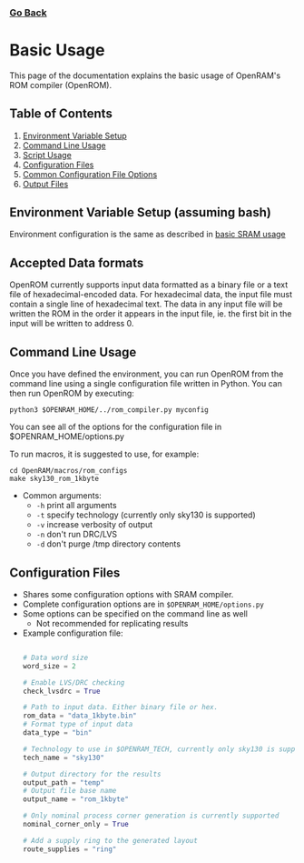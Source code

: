 
### [Go Back](./index.md#table-of-contents)

# Basic Usage
This page of the documentation explains the basic usage of OpenRAM's ROM compiler (OpenROM).



## Table of Contents
1. [Environment Variable Setup](#environment-variable-setup-assuming-bash)
1. [Command Line Usage](#command-line-usage)
1. [Script Usage](#script-usage)
1. [Configuration Files](#configuration-files)
1. [Common Configuration File Options](#common-configuration-file-options)
1. [Output Files](#output-files)



## Environment Variable Setup (assuming bash)
Environment configuration is the same as described in [basic SRAM usage](./basic_usage#environment-variable-setup-assuming-bash)


## Accepted Data formats
OpenROM currently supports input data formatted as a binary file or a text file
of hexadecimal-encoded data. For hexadecimal data, the input file must contain
a single line of hexadecimal text. The data in any input file will be written
the ROM in the order it appears in the input file, ie. the first bit in the input
will be written to address 0.

## Command Line Usage
Once you have defined the environment, you can run OpenROM from the command line
using a single configuration file written in Python. You can then run OpenROM by
executing:
```
python3 $OPENRAM_HOME/../rom_compiler.py myconfig
```
You can see all of the options for the configuration file in
$OPENRAM\_HOME/options.py

To run macros, it is suggested to use, for example:
```
cd OpenRAM/macros/rom_configs
make sky130_rom_1kbyte
```

* Common arguments:
    * `-h` print all arguments
    * `-t` specify technology (currently only sky130 is supported)
    * `-v` increase verbosity of output
    * `-n` don't run DRC/LVS
    * `-d` don't purge /tmp directory contents


## Configuration Files
* Shares some configuration options with SRAM compiler.
* Complete configuration options are in `$OPENRAM_HOME/options.py`
* Some options can be specified on the command line as well
    * Not recommended for replicating results
* Example configuration file:
    ```python

    # Data word size
    word_size = 2

    # Enable LVS/DRC checking
    check_lvsdrc = True

    # Path to input data. Either binary file or hex.
    rom_data = "data_1kbyte.bin"
    # Format type of input data
    data_type = "bin"

    # Technology to use in $OPENRAM_TECH, currently only sky130 is supported
    tech_name = "sky130"

    # Output directory for the results
    output_path = "temp"
    # Output file base name
    output_name = "rom_1kbyte"

    # Only nominal process corner generation is currently supported
    nominal_corner_only = True

    # Add a supply ring to the generated layout
    route_supplies = "ring"
    ```

